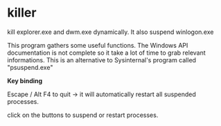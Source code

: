 # killer
kill explorer.exe and dwm.exe dynamically. It also suspend winlogon.exe

This program gathers some useful functions. The Windows API documentation is not complete so it take a lot of time to grab relevant informations.
This is an alternative to Sysinternal's program called "psuspend.exe"


**__Key binding__**

Escape / Alt F4 to quit -> it will automatically restart all suspended processes.

click on the buttons to suspend or restart processes.
